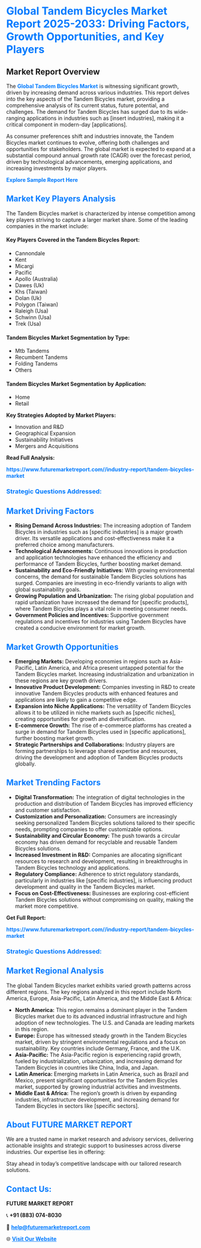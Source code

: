 <h1 style="color: #007BFF;">Global Tandem Bicycles Market Report 2025-2033: Driving Factors, Growth Opportunities, and Key Players</h1>

<section id="overview">
<h2>Market Report Overview</h2>
<p>The <a href="https://www.futuremarketreport.com//industry-report/tandem-bicycles-market" style="color: #007BFF; text-decoration: none;"><strong>Global Tandem Bicycles Market</strong></a> is witnessing significant growth, driven by increasing demand across various industries. This report delves into the key aspects of the Tandem Bicycles market, providing a comprehensive analysis of its current status, future potential, and challenges. The demand for Tandem Bicycles has surged due to its wide-ranging applications in industries such as [insert industries], making it a critical component in modern-day [applications].</p>
<p>As consumer preferences shift and industries innovate, the Tandem Bicycles market continues to evolve, offering both challenges and opportunities for stakeholders. The global market is expected to expand at a substantial compound annual growth rate (CAGR) over the forecast period, driven by technological advancements, emerging applications, and increasing investments by major players.</p>
</section>

<section id="overview">
<p><a href="https://www.futuremarketreport.com//request-sample/reportId=83405" style="color: #007BFF; text-decoration: none;"><strong>Explore Sample Report Here</strong></a></p>
</section>

<section id="key-players">
<h2 style="color: #007BFF;">Market Key Players Analysis</h2>
<p>The Tandem Bicycles market is characterized by intense competition among key players striving to capture a larger market share. Some of the leading companies in the market include:</p>
<h4>Key Players Covered in the Tandem Bicycles Report:</h4>
<ul><li>Cannondale</li><li>Kent</li><li>Micargi</li><li>Pacific</li><li>Apollo (Australia)</li><li>Dawes (Uk)</li><li>Khs (Taiwan)</li><li>Dolan (Uk)</li><li>Polygon (Taiwan)</li><li>Raleigh (Usa)</li><li>Schwinn (Usa)</li><li>Trek (Usa)</li></ul>
<h4>Tandem Bicycles Market Segmentation by Type:</h4>
<ul><li>Mtb Tandems</li><li>Recumbent Tandems</li><li>Folding Tandems</li><li>Others</li></ul>

<h4>Tandem Bicycles Market Segmentation by Application:</h4>
<ul><li>Home</li><li>Retail</li></ul>
<p><strong>Key Strategies Adopted by Market Players:</strong></p>
<ul>
<li>Innovation and R&D</li>
<li>Geographical Expansion</li>
<li>Sustainability Initiatives</li>
<li>Mergers and Acquisitions</li>
</ul>
</section>

<section>
<p><strong>Read Full Analysis: </strong></p><a href="https://www.futuremarketreport.com//industry-report/tandem-bicycles-market" style="color: #007BFF; text-decoration: none;"><strong>https://www.futuremarketreport.com//industry-report/tandem-bicycles-market</strong></a>
<h3 style="color: #007BFF;">Strategic Questions Addressed:</h3>
</section>

<section id="driving-factors">
<h2 style="color: #007BFF;">Market Driving Factors</h2>
<ul>
<li><strong>Rising Demand Across Industries:</strong> The increasing adoption of Tandem Bicycles in industries such as [specific industries] is a major growth driver. Its versatile applications and cost-effectiveness make it a preferred choice among manufacturers.</li>
<li><strong>Technological Advancements:</strong> Continuous innovations in production and application technologies have enhanced the efficiency and performance of Tandem Bicycles, further boosting market demand.</li>
<li><strong>Sustainability and Eco-Friendly Initiatives:</strong> With growing environmental concerns, the demand for sustainable Tandem Bicycles solutions has surged. Companies are investing in eco-friendly variants to align with global sustainability goals.</li>
<li><strong>Growing Population and Urbanization:</strong> The rising global population and rapid urbanization have increased the demand for [specific products], where Tandem Bicycles plays a vital role in meeting consumer needs.</li>
<li><strong>Government Policies and Incentives:</strong> Supportive government regulations and incentives for industries using Tandem Bicycles have created a conducive environment for market growth.</li>
</ul>
</section>

<section id="growth-opportunities">
<h2 style="color: #007BFF;">Market Growth Opportunities</h2>
<ul>
<li><strong>Emerging Markets:</strong> Developing economies in regions such as Asia-Pacific, Latin America, and Africa present untapped potential for the Tandem Bicycles market. Increasing industrialization and urbanization in these regions are key growth drivers.</li>
<li><strong>Innovative Product Development:</strong> Companies investing in R&D to create innovative Tandem Bicycles products with enhanced features and applications are likely to gain a competitive edge.</li>
<li><strong>Expansion into Niche Applications:</strong> The versatility of Tandem Bicycles allows it to be utilized in niche markets such as [specific niches], creating opportunities for growth and diversification.</li>
<li><strong>E-commerce Growth:</strong> The rise of e-commerce platforms has created a surge in demand for Tandem Bicycles used in [specific applications], further boosting market growth.</li>
<li><strong>Strategic Partnerships and Collaborations:</strong> Industry players are forming partnerships to leverage shared expertise and resources, driving the development and adoption of Tandem Bicycles products globally.</li>
</ul>
</section>

<section id="trending-factors">
<h2 style="color: #007BFF;">Market Trending Factors</h2>
<ul>
<li><strong>Digital Transformation:</strong> The integration of digital technologies in the production and distribution of Tandem Bicycles has improved efficiency and customer satisfaction.</li>
<li><strong>Customization and Personalization:</strong> Consumers are increasingly seeking personalized Tandem Bicycles solutions tailored to their specific needs, prompting companies to offer customizable options.</li>
<li><strong>Sustainability and Circular Economy:</strong> The push towards a circular economy has driven demand for recyclable and reusable Tandem Bicycles solutions.</li>
<li><strong>Increased Investment in R&D:</strong> Companies are allocating significant resources to research and development, resulting in breakthroughs in Tandem Bicycles technology and applications.</li>
<li><strong>Regulatory Compliance:</strong> Adherence to strict regulatory standards, particularly in industries like [specific industries], is influencing product development and quality in the Tandem Bicycles market.</li>
<li><strong>Focus on Cost-Effectiveness:</strong> Businesses are exploring cost-efficient Tandem Bicycles solutions without compromising on quality, making the market more competitive.</li>
</ul>
</section>

<section>
<p><strong>Get Full Report: </strong></p><a href="https://www.futuremarketreport.com//industry-report/tandem-bicycles-market" style="color: #007BFF; text-decoration: none;"><strong>https://www.futuremarketreport.com//industry-report/tandem-bicycles-market</strong></a>
<h3 style="color: #007BFF;">Strategic Questions Addressed:</h3>
</section>


<section id="regional-analysis">
<h2 style="color: #007BFF;">Market Regional Analysis</h2>
<p>The global Tandem Bicycles market exhibits varied growth patterns across different regions. The key regions analyzed in this report include North America, Europe, Asia-Pacific, Latin America, and the Middle East & Africa:</p>
<ul>
<li><strong>North America:</strong> This region remains a dominant player in the Tandem Bicycles market due to its advanced industrial infrastructure and high adoption of new technologies. The U.S. and Canada are leading markets in this region.</li>
<li><strong>Europe:</strong> Europe has witnessed steady growth in the Tandem Bicycles market, driven by stringent environmental regulations and a focus on sustainability. Key countries include Germany, France, and the U.K.</li>
<li><strong>Asia-Pacific:</strong> The Asia-Pacific region is experiencing rapid growth, fueled by industrialization, urbanization, and increasing demand for Tandem Bicycles in countries like China, India, and Japan.</li>
<li><strong>Latin America:</strong> Emerging markets in Latin America, such as Brazil and Mexico, present significant opportunities for the Tandem Bicycles market, supported by growing industrial activities and investments.</li>
<li><strong>Middle East & Africa:</strong> The region’s growth is driven by expanding industries, infrastructure development, and increasing demand for Tandem Bicycles in sectors like [specific sectors].</li>
</ul>
</section>

<footer>
<h2 style="color: #007BFF;">About FUTURE MARKET REPORT</h2>
<p>We are a trusted name in market research and advisory services, delivering actionable insights and strategic support to businesses across diverse industries. Our expertise lies in offering:</p>

<p>Stay ahead in today’s competitive landscape with our tailored research solutions.</p>

<h2 style="color: #007BFF;">Contact Us:</h2>
<p><strong>FUTURE MARKET REPORT</strong></p>
<p>📞 <strong>+91 (883) 074-8030</strong></p>
<p>📧 <strong><a href="mailto:help@futuremarketreport.com" style="color: #007BFF;">help@futuremarketreport.com</a></strong></p>
<p>🌐 <strong><a href="https://www.futuremarketreport.com/" style="color: #007BFF;">Visit Our Website</a></strong></p>
</footer>